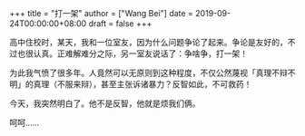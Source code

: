 +++
title = "打一架"
author = ["Wang Bei"]
date = 2019-09-24T00:00:00+08:00
draft = false
+++

高中住校时，某天，我和一位室友，因为什么问题争论了起来。争论是友好的，不过也很认真。正难解难分之际，另一室友说话了：争啥争，打一架！

为此我气愤了很多年。人竟然可以无原则到这种程度，不仅公然蔑视「真理不辩不明」的真理（不服来辩），甚至主张诉诸暴力？反智如此，不可救药！

今天，我突然明白了。他不是反智，他就是烦我们俩。

呵呵……
